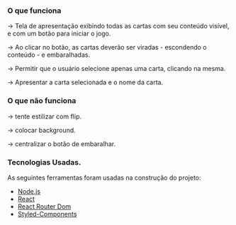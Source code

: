 
### O que funciona
-> Tela de apresentação exibindo todas as cartas com seu conteúdo visível, e com um botão para iniciar o jogo.

-> Ao clicar no botão, as cartas deverão ser viradas - escondendo o conteúdo - e embaralhadas.

-> Permitir que o usuário selecione apenas uma carta, clicando na mesma.

-> Apresentar a carta selecionada e o nome da carta.

### O que não funciona
-> tente estilizar com flip.

-> colocar background.

-> centralizar o botão de embaralhar.

###  Tecnologias Usadas.
As seguintes ferramentas foram usadas na construção do projeto:
- [Node.js](https://nodejs.org/en/)
- [React](https://pt-br.reactjs.org/)
- [React Router Dom](https://v5.reactrouter.com/)
- [Styled-Components](https://styled-components.com/)
